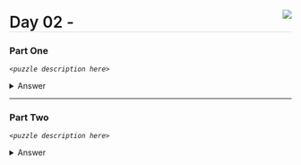 <img align="right" style="margin-top:9px" src="https://img.shields.io/endpoint?url=https%3A%2F%2Fraw.githubusercontent.com%2Fkata-gatame%2Fadvent-of-code%2Fmain%2F2021%2Fday-02%2Fstars.json">

<p align="left" style="border-bottom: 1px solid #ddd;">
  <span style="font-size:2em;font-weight:600;">Day 02 - </span>
</p>

### Part One

*`<puzzle description here>`*

<details>
  <summary>Answer</summary>

  **`<answer here>`**

</details>

<hr style="height:.7px" />

### Part Two

*`<puzzle description here>`*

<details>
  <summary>Answer</summary>

  **`<answer here>`**

</details>
